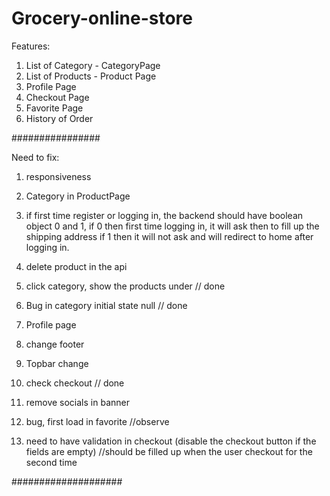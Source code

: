 # Grocery-online-store

Features:

1. List of Category - CategoryPage
2. List of Products - Product Page
3. Profile Page
4. Checkout Page
5. Favorite Page
6. History of Order

################

Need to fix:

1. responsiveness
2. Category in ProductPage
3. if first time register or logging in, the backend should have boolean object 0 and 1, if 0 then first time logging in, it will ask then to fill up the shipping address if 1 then it will not ask and will redirect to home after logging in.
4. delete product in the api

5. click category, show the products under // done
6. Bug in category initial state null // done
7. Profile page
8. change footer
9. Topbar change
10. check checkout // done
11. remove socials in banner
12. bug, first load in favorite //observe

13. need to have validation in checkout (disable the checkout button if the fields are empty) //should be filled up when the user checkout for the second time

####################
